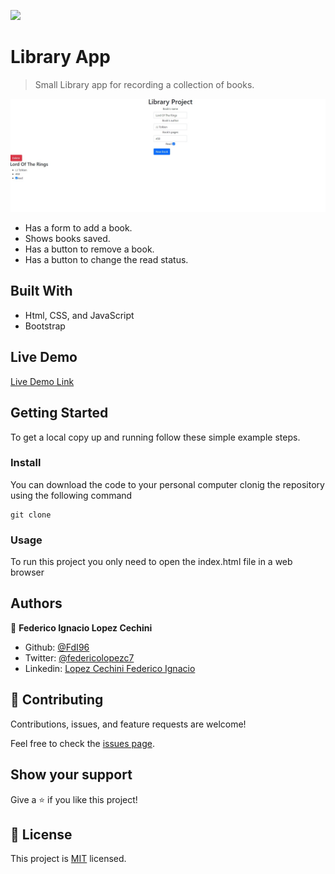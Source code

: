 ![](https://img.shields.io/badge/Microverse-blueviolet)

# Library App

> Small Library app for recording a collection of books.

![screenshot](./img/app_screenshot.png)

- Has a form to add a book.
- Shows books saved.
- Has a button to remove a book.
- Has a button to change the read status.

## Built With

- Html, CSS, and JavaScript
- Bootstrap

## Live Demo

[Live Demo Link](https://fdi96.github.io/LibraryApp/)

## Getting Started

To get a local copy up and running follow these simple example steps.

### Install

You can download the code to your personal computer clonig the repository using the following command

```
git clone
```

### Usage

To run this project you only need to open the index.html file in a web browser

## Authors

👤 **Federico Ignacio Lopez Cechini**

- Github: [@FdI96](https://github.com/FdI96)
- Twitter: [@federicolopezc7](https://twitter.com/federicolopezc7)
- Linkedin: [Lopez Cechini Federico Ignacio](https://www.linkedin.com/in/federico-ignacio-lopez-cechini-3285411a4/)

## 🤝 Contributing

Contributions, issues, and feature requests are welcome!

Feel free to check the [issues page](https://github.com/FdI96/LibraryApp/issues).

## Show your support

Give a ⭐️ if you like this project!

## 📝 License

This project is [MIT](./LICENSE) licensed.
